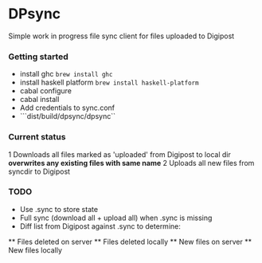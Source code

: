 # DPsync

Simple work in progress file sync client for files uploaded to Digipost

### Getting started

* install ghc	```brew install ghc```
* install haskell platform	```brew install haskell-platform```
* cabal configure
* cabal install
* Add credentials to sync.conf
* ```dist/build/dpsync/dpsync``

### Current status

1 Downloads all files marked as 'uploaded' from Digipost to local dir **overwrites any existing files with same name**
2 Uploads all new files from syncdir to Digipost

### TODO
* Use .sync to store state
* Full sync (download all + upload all) when .sync is missing
* Diff list from Digipost against .sync to determine:

** Files deleted on server
** Files deleted locally
** New files on server
** New files locally